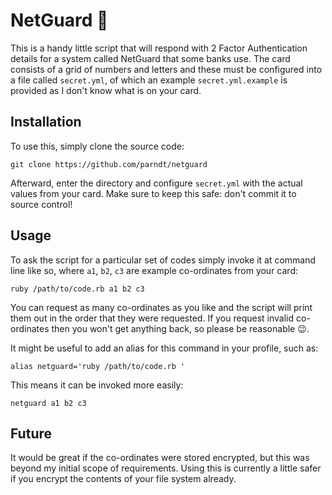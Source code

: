 # NetGuard 🔑

This is a handy little script that will respond with 2 Factor Authentication
details for a system called NetGuard that some banks use.  The card consists of
a grid of numbers and letters and these must be configured into a file called
`secret.yml`, of which an example `secret.yml.example` is provided as I don't
know what is on your card.

## Installation

To use this, simply clone the source code:

    git clone https://github.com/parndt/netguard

Afterward, enter the directory and configure `secret.yml` with the actual values
from your card.  Make sure to keep this safe: don't commit it to source control!

## Usage

To ask the script for a particular set of codes simply invoke it at command line
like so, where `a1`, `b2`, `c3` are example co-ordinates from your card:

    ruby /path/to/code.rb a1 b2 c3

You can request as many co-ordinates as you like and the script will print them
out in the order that they were requested.  If you request invalid co-ordinates
then you won't get anything back, so please be reasonable 😉.

It might be useful to add an alias for this command in your profile, such as:

    alias netguard='ruby /path/to/code.rb '

This means it can be invoked more easily:

    netguard a1 b2 c3

## Future

It would be great if the co-ordinates were stored encrypted, but this was beyond
my initial scope of requirements.  Using this is currently a little safer if you
encrypt the contents of your file system already.
